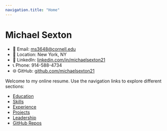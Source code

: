 ```yaml
---
navigation.title: "Home"
---
```


# Michael Sexton

- 📧 Email: [ms3648@cornell.edu](mailto:ms3648@cornell.edu)
- 🏡 Location: New York, NY
- 👤 LinkedIn: [linkedin.com/in/michaelsexton21](https://linkedin.com/in/michaelsexton21)
- 📞 Phone: 914-588-4734
- 🌐 GitHub: [github.com/michaelsexton21](https://github.com/michaelsexton21)

Welcome to my online resume. Use the navigation links to explore different sections:

- [Education](education.md)
- [Skills](skills.md)
- [Experience](experience.md)
- [Projects](projects.md)
- [Leadership](leadership.md)
- [GitHub Repos](github.md)
